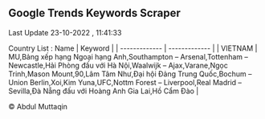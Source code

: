 

## Google Trends Keywords Scraper 
 
Last Update 23-10-2022 , 11:41:33

Country List :
 Name  | Keyword |
| ------------- | ------------- |
| VIETNAM | MU,Bảng xếp hạng Ngoại hạng Anh,Southampton – Arsenal,Tottenham – Newcastle,Hải Phòng đấu với Hà Nội,Waalwijk – Ajax,Varane,Ngọc Trinh,Mason Mount,90,Lâm Tâm Như,Đại hội Đảng Trung Quốc,Bochum – Union Berlin,Xoi,Kim Yuna,UFC,Nottm Forest – Liverpool,Real Madrid – Sevilla,Đà Nẵng đấu với Hoàng Anh Gia Lai,Hồ Cẩm Đào |



© Abdul Muttaqin 

